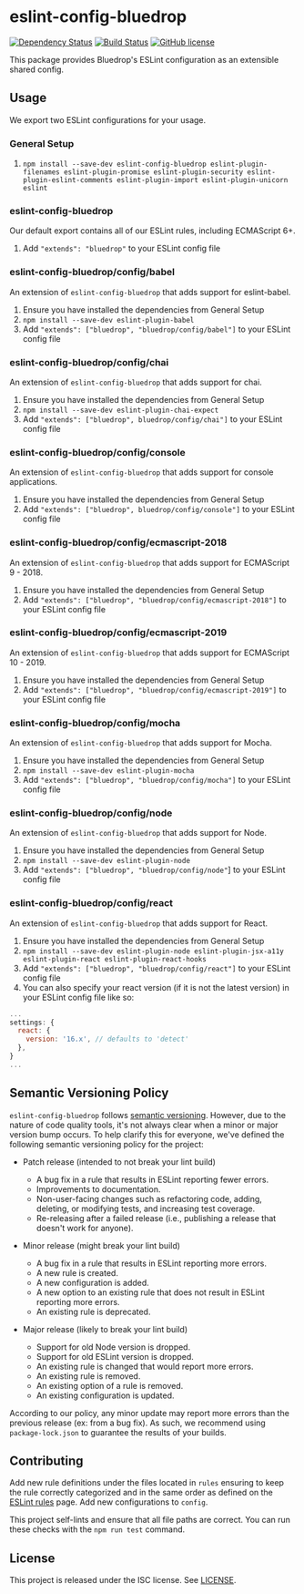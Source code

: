 # eslint-config-bluedrop

[![Dependency Status](https://david-dm.org/bluedrop-learning-networks/eslint-config-bluedrop/dev-status.svg)](https://david-dm.org/bluedrop-learning-networks/eslint-config-bluedrop/dev-status.svg)
[![Build Status](https://github.com/bluedrop-learning-networks/eslint-config-bluedrop/workflows/Test/badge.svg)](https://github.com/bluedrop-learning-networks/eslint-config-bluedrop/actions)
[![GitHub license](https://img.shields.io/badge/license-ISC-blue.svg)](https://raw.githubusercontent.com/bluedrop-learning-networks/eslint-config-bluedrop/master/LICENSE)

This package provides Bluedrop's ESLint configuration as an extensible shared config.

## Usage

We export two ESLint configurations for your usage.

### General Setup

1. `npm install --save-dev eslint-config-bluedrop eslint-plugin-filenames eslint-plugin-promise eslint-plugin-security eslint-plugin-eslint-comments eslint-plugin-import eslint-plugin-unicorn eslint`

### eslint-config-bluedrop

Our default export contains all of our ESLint rules, including ECMAScript 6+.

1. Add `"extends": "bluedrop"` to your ESLint config file

### eslint-config-bluedrop/config/babel

An extension of `eslint-config-bluedrop` that adds support for eslint-babel.

1. Ensure you have installed the dependencies from General Setup
1. `npm install --save-dev eslint-plugin-babel`
1. Add `"extends": ["bluedrop", "bluedrop/config/babel"]` to your ESLint config file

### eslint-config-bluedrop/config/chai

An extension of `eslint-config-bluedrop` that adds support for chai.

1. Ensure you have installed the dependencies from General Setup
1. `npm install --save-dev eslint-plugin-chai-expect`
1. Add `"extends": ["bluedrop", bluedrop/config/chai"]` to your ESLint config file

### eslint-config-bluedrop/config/console

An extension of `eslint-config-bluedrop` that adds support for console applications.

1. Ensure you have installed the dependencies from General Setup
1. Add `"extends": ["bluedrop", bluedrop/config/console"]` to your ESLint config file

### eslint-config-bluedrop/config/ecmascript-2018

An extension of `eslint-config-bluedrop` that adds support for ECMAScript 9 - 2018.

1. Ensure you have installed the dependencies from General Setup
1. Add `"extends": ["bluedrop", "bluedrop/config/ecmascript-2018"]` to your ESLint config file

### eslint-config-bluedrop/config/ecmascript-2019

An extension of `eslint-config-bluedrop` that adds support for ECMAScript 10 - 2019.

1. Ensure you have installed the dependencies from General Setup
1. Add `"extends": ["bluedrop", "bluedrop/config/ecmascript-2019"]` to your ESLint config file

### eslint-config-bluedrop/config/mocha

An extension of `eslint-config-bluedrop` that adds support for Mocha.

1. Ensure you have installed the dependencies from General Setup
1. `npm install --save-dev eslint-plugin-mocha`
1. Add `"extends": ["bluedrop", "bluedrop/config/mocha"]` to your ESLint config file

### eslint-config-bluedrop/config/node

An extension of `eslint-config-bluedrop` that adds support for Node.

1. Ensure you have installed the dependencies from General Setup
1. `npm install --save-dev eslint-plugin-node`
1. Add `"extends": ["bluedrop", "bluedrop/config/node"`] to your ESLint config file

### eslint-config-bluedrop/config/react

An extension of `eslint-config-bluedrop` that adds support for React.

1. Ensure you have installed the dependencies from General Setup
1. `npm install --save-dev eslint-plugin-node eslint-plugin-jsx-a11y eslint-plugin-react eslint-plugin-react-hooks`
1. Add `"extends": ["bluedrop", "bluedrop/config/react"]` to your ESLint config file
1. You can also specify your react version (if it is not the latest version) in your ESLint config file like so:

```javascript
...
settings: {
  react: {
    version: '16.x', // defaults to 'detect'
  },
}
...
```

## Semantic Versioning Policy

`eslint-config-bluedrop` follows [semantic versioning](https://semver.org). However, due to the nature of code quality
tools, it's not always clear when a minor or major version bump occurs. To help clarify this for everyone, we've
defined the following semantic versioning policy for the project:

* Patch release (intended to not break your lint build)
    * A bug fix in a rule that results in ESLint reporting fewer errors.
    * Improvements to documentation.
    * Non-user-facing changes such as refactoring code, adding, deleting, or modifying tests, and increasing test
      coverage.
    * Re-releasing after a failed release (i.e., publishing a release that doesn't work for anyone).

* Minor release (might break your lint build)
    * A bug fix in a rule that results in ESLint reporting more errors.
    * A new rule is created.
    * A new configuration is added.
    * A new option to an existing rule that does not result in ESLint reporting more errors.
    * An existing rule is deprecated.

* Major release (likely to break your lint build)
    * Support for old Node version is dropped.
    * Support for old ESLint version is dropped.
    * An existing rule is changed that would report more errors.
    * An existing rule is removed.
    * An existing option of a rule is removed.
    * An existing configuration is updated.

According to our policy, any minor update may report more errors than the previous release (ex: from a bug fix). As
such, we recommend using `package-lock.json` to guarantee the results of your builds.

## Contributing

Add new rule definitions under the files located in `rules` ensuring to keep the rule correctly categorized and in the
same order as defined on the [ESLint rules](http://eslint.org/docs/rules/) page. Add new configurations to `config`.

This project self-lints and ensure that all file paths are correct. You can run these checks with the `npm run test`
command.

## License

This project is released under the ISC license. See [LICENSE](LICENSE).
